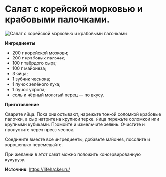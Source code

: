 # Салат с корейской морковью и крабовыми палочками.

![Салат с корейской морковью и крабовыми палочками](/images/Kulinar/Salad/salat-kormor-krabpal.jpg 'Салат с корейской морковью и крабовыми палочками')

**Ингредиенты**

- 200 г корейской моркови;
- 200 г крабовых палочек;
- 100 г твёрдого сыра;
- 100 г майонеза;
- 3 яйца;
- 1 зубчик чеснока;
- 1 пучок зелёного лука;
- 1 пучок укропа;
- соль и чёрный молотый перец — по вкусу.

**Приготовление**

Сварите яйца. Пока они остывают, нарежьте тонкой соломкой крабовые палочки, а сыр натрите на крупной тёрке. Яйца порежьте соломкой или крупными кубиками. Промойте и измельчите зелень. Очистите и пропустите через пресс чеснок.

Соедините вместе все ингредиенты, добавьте майонез, посолите и хорошенько перемешайте.

При желании в этот салат можно положить консервированную кукурузу.

**Источник**: https://lifehacker.ru/
